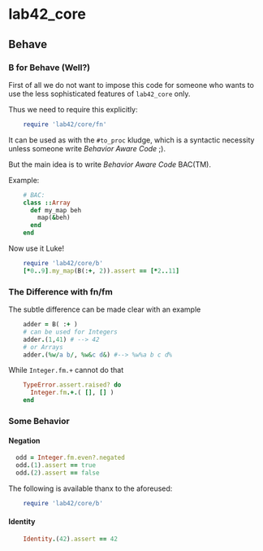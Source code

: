 # lab42\_core

## Behave

### B for Behave (Well?)

First of all we do not want to impose this code for someone who wants to use the less sophisticated features
of `lab42_core` only. 

Thus we need to require this explicitly:

```ruby
    require 'lab42/core/fn'
```

It can be used as with the `#to_proc` kludge, which is a syntactic necessity unless someone
write _Behavior Aware Code_ ;). 

But the main idea is to write _Behavior Aware Code_ BAC(TM).

Example:

```ruby
    # BAC:
    class ::Array
      def my_map beh
        map(&beh)
      end
    end
```

Now use it Luke!

```ruby
    require 'lab42/core/b'
    [*0..9].my_map(B(:+, 2)).assert == [*2..11]
```

### The Difference with fn/fm

The subtle difference can be made clear with an example

```ruby
    adder = B( :+ )
    # can be used for Integers
    adder.(1,41) # --> 42
    # or Arrays
    adder.(%w/a b/, %w&c d&) #--> %w%a b c d%
```

While `Integer.fm.+` cannot do that

```ruby
    TypeError.assert.raised? do
      Integer.fm.+.( [], [] )
    end
```

### Some Behavior

#### Negation

```ruby
  odd = Integer.fm.even?.negated
  odd.(1).assert == true 
  odd.(2).assert == false
```

The following is available thanx to the aforeused:

```ruby
    require 'lab42/core/b'
```

#### Identity

```ruby
    Identity.(42).assert == 42
```


